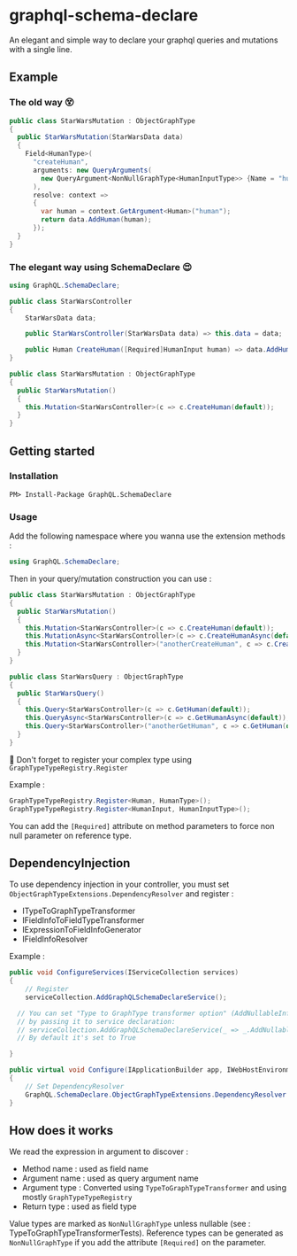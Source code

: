 # graphql-schema-declare
An elegant and simple way to declare your graphql queries and mutations with a single line.


## Example

### The old way :dizzy_face:

```csharp
public class StarWarsMutation : ObjectGraphType
{
  public StarWarsMutation(StarWarsData data)
  {
    Field<HumanType>(
      "createHuman",
      arguments: new QueryArguments(
        new QueryArgument<NonNullGraphType<HumanInputType>> {Name = "human"}
      ),
      resolve: context =>
      {
        var human = context.GetArgument<Human>("human");
        return data.AddHuman(human);
      });
  }
}
```


### The elegant way using SchemaDeclare :heart_eyes:

```csharp
using GraphQL.SchemaDeclare;

public class StarWarsController
{
	StarWarsData data;

	public StarWarsController(StarWarsData data) => this.data = data;

	public Human CreateHuman([Required]HumanInput human) => data.AddHuman(new Human() { Name = human.Name });
}

public class StarWarsMutation : ObjectGraphType
{
  public StarWarsMutation()
  {
	this.Mutation<StarWarsController>(c => c.CreateHuman(default));
  }
}
```


## Getting started

### Installation

```
PM> Install-Package GraphQL.SchemaDeclare
```

### Usage

Add the following namespace where you wanna use the extension methods :
```csharp
using GraphQL.SchemaDeclare;
```

Then in your query/mutation construction you can use :
```csharp
public class StarWarsMutation : ObjectGraphType
{
  public StarWarsMutation()
  {
	this.Mutation<StarWarsController>(c => c.CreateHuman(default));
	this.MutationAsync<StarWarsController>(c => c.CreateHumanAsync(default));
	this.Mutation<StarWarsController>("anotherCreateHuman", c => c.CreateHuman(default));
  }
}

public class StarWarsQuery : ObjectGraphType
{
  public StarWarsQuery()
  {
	this.Query<StarWarsController>(c => c.GetHuman(default));
	this.QueryAsync<StarWarsController>(c => c.GetHumanAsync(default));
	this.Query<StarWarsController>("anotherGetHuman", c => c.GetHuman(default));
  }
}
```

:rotating_light: Don't forget to register your complex type using `GraphTypeTypeRegistry.Register`

Example :
```csharp
GraphTypeTypeRegistry.Register<Human, HumanType>();
GraphTypeTypeRegistry.Register<HumanInput, HumanInputType>();
```


You can add the `[Required]` attribute on method parameters to force non null parameter on reference type.

## DependencyInjection

To use dependency injection in your controller, you must set `ObjectGraphTypeExtensions.DependencyResolver` and register :
- ITypeToGraphTypeTransformer
- IFieldInfoToFieldTypeTransformer
- IExpressionToFieldInfoGenerator
- IFieldInfoResolver

Example :
```csharp
public void ConfigureServices(IServiceCollection services)
{
	// Register 
	serviceCollection.AddGraphQLSchemaDeclareService();

  // You can set "Type to GraphType transformer option" (AddNullableInfo) to False
  // by passing it to service declaration:
  // serviceCollection.AddGraphQLSchemaDeclareService(_ => _.AddNullableInfo = false);
  // By default it's set to True

}

public virtual void Configure(IApplicationBuilder app, IWebHostEnvironment env, Microsoft.Extensions.Logging.ILoggerFactory loggerFactory)
{
	// Set DependencyResolver
	GraphQL.SchemaDeclare.ObjectGraphTypeExtensions.DependencyResolver = app.ApplicationServices.GetRequiredService<GraphQL.IDependencyResolver>();
}
```

## How does it works

We read the expression in argument to discover :
 - Method name : used as field name
 - Argument name : used as query argument name
 - Argument type : Converted using `TypeToGraphTypeTransformer` and using mostly `GraphTypeTypeRegistry`
 - Return type : used as field type

Value types are marked as `NonNullGraphType` unless nullable (see : TypeToGraphTypeTransformerTests). Reference types can be generated as `NonNullGraphType` if you add the attribute `[Required]` on the parameter.
